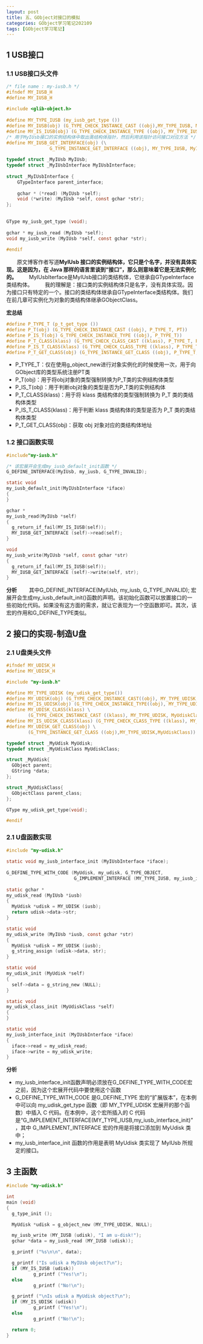 ```yaml
---
layout: post
title: 五、GObject对接口的模拟
categories: GObject学习笔记202109
tags: [GObject学习笔记]
---
```


## 1 USB接口
### 1.1 USB接口头文件

```c
/* file name : my-iusb.h */
#ifndef MY_IUSB_H
#define MY_IUSB_H
  
#include <glib-object.h>
  
#define MY_TYPE_IUSB (my_iusb_get_type ())
#define MY_IUSB(obj) (G_TYPE_CHECK_INSTANCE_CAST ((obj),MY_TYPE_IUSB, MyIUsb))
#define MY_IS_IUSB(obj) (G_TYPE_CHECK_INSTANCE_TYPE ((obj), MY_TYPE_IUSB))
/* 用于MyIUsb接口的实例结构体中取出类结构体指针，然后利用该指针访问接口对应方法 */
#define MY_IUSB_GET_INTERFACE(obj) (\
                G_TYPE_INSTANCE_GET_INTERFACE ((obj), MY_TYPE_IUSB, MyIUsbInterface))
  
typedef struct _MyIUsb MyIUsb;
typedef struct _MyIUsbInterface MyIUsbInterface;
  
struct _MyIUsbInterface {
    GTypeInterface parent_interface;
  
    gchar * (*read) (MyIUsb *self);
    void (*write) (MyIUsb *self, const gchar *str);
};
 
 
GType my_iusb_get_type (void);
 
gchar * my_iusb_read (MyIUsb *self);
void my_iusb_write (MyIUsb *self, const gchar *str);
  
#endif
```
&emsp;&emsp;原文博客作者写道**MyIUsb 接口的实例结构体，它只是个名字，并没有具体实现。这是因为，在 Java 那样的语言里谈到“接口”，那么则意味着它是无法实例化的。**
&emsp;&emsp;MyIUsbIterface是MyIUsb接口的类结构体，它继承自GTypeInterface类结构体。
&emsp;&emsp;我的理解是：接口类的实例结构体只是名字，没有具体实现。因为接口只有特定的一个。接口的类结构体继承自GTypeInterface类结构体。我们在前几章可实例化为对象的类结构体继承GObjectClass。

**宏总结**

```c
#define P_TYPE_T (p_t_get_type ())
#define P_T(obj) (G_TYPE_CHECK_INSTANCE_CAST ((obj), P_TYPE_T, PT))
#define P_IS_T(obj) G_TYPE_CHECK_INSTANCE_TYPE ((obj), P_TYPE_T))
#define P_T_CLASS(klass) (G_TYPE_CHECK_CLASS_CAST ((klass), P_TYPE_T, PTClass))
#define P_IS_T_CLASS(klass) (G_TYPE_CHECK_CLASS_TYPE ((klass), P_TYPE_T))
#define P_T_GET_CLASS(obj) (G_TYPE_INSTANCE_GET_CLASS ((obj), P_TYPE_T, PTClass))
```

 - P_TYPE_T：仅在使用g_object_new进行对象实例化的时候使用一次，用于向GObject库的类型系统注册PT类
 - P_T(obj)：用于将obj对象的类型强制转换为P_T类的实例结构体类型
 - P_IS_T(obj)：用于判断obj对象的类型是否为P_T类的实例结构体
 - P_T_CLASS(klass)：用于将 klass 类结构体的类型强制转换为 P_T 类的类结构体类型
 - P_IS_T_CLASS(klass)：用于判断 klass 类结构体的类型是否为 P_T 类的类结构体类型
 - P_T_GET_CLASS(obj)：获取 obj 对象对应的类结构体地址

### 1.2 接口函数实现

```c
#include"my-iusb.h"

/* 该宏展开会生成my_iusb_default_init函数 */
G_DEFINE_INTERFACE(MyIUsb, my_iusb, G_TYPE_INVALID);

static void
my_iusb_default_init(MyIUsbInterface *iface)
{
}

gchar *
my_iusb_read(MyIUsb *self)
{
  g_return_if_fail(MY_IS_IUSB(self));
  MY_IUSB_GET_INTERFACE (self)->read(self);
}

void
my_iusb_write(MyIUsb *self, const gchar *str)
{
  g_return_if_fail(MY_IS_IUSB(self));
  MY_IUSB_GET_INTERFACE (self)->write(self, str);
}
```
**分析**
&emsp;&emsp;其中G_DEFINE_INTERFACE(MyIUsb, my_iusb, G_TYPE_INVALID);
宏展开会生成my_iusb_default_init()函数的声明。该初始化函数可以放置接口的一些初始化代码。如果没有这方面的需求，就让它表现为一个空函数即可。其次，该宏的作用和G_DEFINE_TYPE类似。

## 2 接口的实现-制造U盘
### 2.1 U盘类头文件

```c
#ifndef MY_UDISK_H
#define MY_UDISK_H

#include "my-iusb.h"

#define MY_TYPE_UDISK (my_udisk_get_type())
#define MY_UDISK(obj) (G_TYPE_CHECK_INSTANCE_CAST((obj), MY_TYPE_UDISK, MyUdisk))
#define MY_IS_UDISK(obj) (G_TYPE_CHECK_INSTANCE_TYPE((obj), MY_TYPE_UDISK))
#define MY_UDISK_CLASS(klass) \
        (G_TYPE_CHECK_INSTANCE_CAST ((klass), MY_TYPE_UDISK, MyUdiskClass))
#define MY_IS_UDISK_CLASS(klass) (G_TYPE_CHECK_CLASS_TYPE ((klass), MY_TYPE_UDISK))
#define MY_UDISK_GET_CLASS(obj) \
        (G_TYPE_INSTANCE_GET_CLASS ((obj),MY_TYPE_UDISK,MyUdiskClass))

typedef struct _MyUdisk MyUdisk;
typedef struct _MyUdiskClass MyUdiskClass;

struct _MyUdisk{
  GObject parent;
  GString *data;
};

struct _MyUdiskClass{
  GObjectClass parent_class;
};

GType my_udisk_get_type(void);

#endif
```
### 2.1 U盘函数实现

```c
#include "my-udisk.h"
 
static void my_iusb_interface_init (MyIUsbInterface *iface);
 
G_DEFINE_TYPE_WITH_CODE (MyUdisk, my_udisk, G_TYPE_OBJECT,
                         G_IMPLEMENT_INTERFACE (MY_TYPE_IUSB, my_iusb_interface_init));
 
static gchar *
my_udisk_read (MyIUsb *iusb)
{
  MyUdisk *udisk = MY_UDISK (iusb);
  return udisk->data->str;
}

static void
my_udisk_write (MyIUsb *iusb, const gchar *str)
{
  MyUdisk *udisk = MY_UDISK (iusb);
  g_string_assign (udisk->data, str);
}

static void
my_udisk_init (MyUdisk *self)
{
  self->data = g_string_new (NULL);
}

static void
my_udisk_class_init (MyUdiskClass *self)
{
}

static void
my_iusb_interface_init (MyIUsbInterface *iface)
{
  iface->read = my_udisk_read;
  iface->write = my_udisk_write;
}
```
**分析**

 - my_iusb_interface_init函数声明必须放在G_DEFINE_TYPE_WITH_CODE宏之前，因为这个宏展开代码中要使用这个函数
 - G_DEFINE_TYPE_WITH_CODE 是G_DEFINE_TYPE 宏的“扩展版本”，在本例中可以向 my_udisk_get_type 函数（即 MY_TYPE_UDISK 宏展开的那个函数）中插入 C 代码。在本例中，这个宏所插入的 C 代码是“G_IMPLEMENT_INTERFACE(MY_TYPE_IUSB,my_iusb_interface_init)”，其中 G_IMPLEMENT_INTERFACE 宏的作用是将接口添加到  MyUdisk 类中；
 - my_iusb_interface_init 函数的作用是表明 MyUdisk 类实现了 MyIUsb 所规定的接口。

## 3 主函数

```c
#include "my-udisk.h"

int
main (void)
{
  g_type_init ();

  MyUdisk *udisk = g_object_new (MY_TYPE_UDISK, NULL);

  my_iusb_write (MY_IUSB (udisk), "I am u-disk!");
  gchar *data = my_iusb_read (MY_IUSB (udisk));

  g_printf ("%s\n\n", data);

  g_printf ("Is udisk a MyIUsb object?\n");
  if (MY_IS_IUSB (udisk))
          g_printf ("Yes!\n");
  else
          g_printf ("No!\n");

  g_printf ("\nIs udisk a MyUdisk object?\n");
  if (MY_IS_UDISK (udisk))
          g_printf ("Yes!\n");
  else
          g_printf ("No!\n");

  return 0;
}
```
